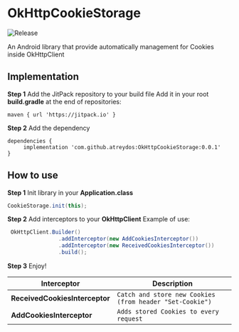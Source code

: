 # OkHttpCookieStorage
![Release](https://jitpack.io/v/Atreydos/OkHttpCookieStorage.svg)

An Android library that provide automatically management for Cookies inside OkHttpClient


## Implementation
**Step 1** Add the JitPack repository to your build file
Add it in your root **build.gradle** at the end of repositories:
```grovy
maven { url 'https://jitpack.io' }
```

**Step 2** Add the dependency
```grovy
dependencies {
     implementation 'com.github.atreydos:OkHttpCookieStorage:0.0.1'
}
```


## How to use
**Step 1** Init library in your **Application.class**
```java
CookieStorage.init(this);
```

**Step 2** Add interceptors to your **OkHttpClient**
Example of use:
```java
 OkHttpClient.Builder()
                .addInterceptor(new AddCookiesInterceptor())
                .addInterceptor(new ReceivedCookiesInterceptor())
                .build();
```
**Step 3** Enjoy!

|Interceptor                   |Description                                             |
|------------------------------|--------------------------------------------------------|
|**ReceivedCookiesInterceptor**|`Catch and store new Cookies (from header "Set-Cookie")`|
|**AddCookiesInterceptor**     |`Adds stored Cookies to every request`                  |
